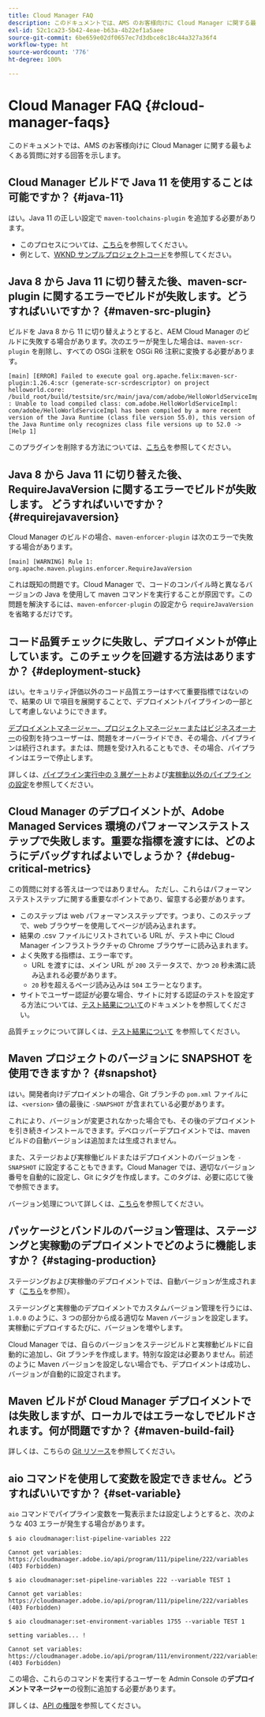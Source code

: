 ```yaml
---
title: Cloud Manager FAQ
description: このドキュメントでは、AMS のお客様向けに Cloud Manager に関する最もよくある質問に対する回答を示します。
exl-id: 52c1ca23-5b42-4eae-b63a-4b22ef1a5aee
source-git-commit: 6be659e02df0657ec7d3dbce8c18c44a327a36f4
workflow-type: ht
source-wordcount: '776'
ht-degree: 100%

---
```



# Cloud Manager FAQ {#cloud-manager-faqs}

このドキュメントでは、AMS のお客様向けに Cloud Manager に関する最もよくある質問に対する回答を示します。

## Cloud Manager ビルドで Java 11 を使用することは可能ですか？ {#java-11}

はい。Java 11 の正しい設定で `maven-toolchains-plugin` を追加する必要があります。

* このプロセスについては、[こちら](/help/getting-started/using-the-wizard.md)を参照してください。
* 例として、[WKND サンプルプロジェクトコード](https://github.com/adobe/aem-guides-wknd/commit/6cb5238cb6b932735dcf91b21b0d835ae3a7fe75)を参照してください。

## Java 8 から Java 11 に切り替えた後、maven-scr-plugin に関するエラーでビルドが失敗します。どうすればいいですか？ {#maven-src-plugin}

ビルドを Java 8 から 11 に切り替えようとすると、AEM Cloud Manager のビルドに失敗する場合があります。次のエラーが発生した場合は、`maven-scr-plugin` を削除し、すべての OSGi 注釈を OSGi R6 注釈に変換する必要があります。

```text
[main] [ERROR] Failed to execute goal org.apache.felix:maven-scr-plugin:1.26.4:scr (generate-scr-scrdescriptor) on project helloworld.core: /build_root/build/testsite/src/main/java/com/adobe/HelloWorldServiceImpl.java : Unable to load compiled class: com.adobe.HelloWorldServiceImpl: com/adobe/HelloWorldServiceImpl has been compiled by a more recent version of the Java Runtime (class file version 55.0), this version of the Java Runtime only recognizes class file versions up to 52.0 -> [Help 1]
```

このプラグインを削除する方法については、[こちら](https://cqdump.wordpress.com/2019/01/03/from-scr-annotations-to-osgi-annotations/)を参照してください。

## Java 8 から Java 11 に切り替えた後、RequireJavaVersion に関するエラーでビルドが失敗します。 どうすればいいですか？ {#requirejavaversion}

Cloud Manager のビルドの場合、`maven-enforcer-plugin` は次のエラーで失敗する場合があります。

```text
[main] [WARNING] Rule 1: org.apache.maven.plugins.enforcer.RequireJavaVersion
```

これは既知の問題です。Cloud Manager で、コードのコンパイル時と異なるバージョンの Java を使用して maven コマンドを実行することが原因です。この問題を解決するには、`maven-enforcer-plugin` の設定から `requireJavaVersion` を省略するだけです。

## コード品質チェックに失敗し、デプロイメントが停止しています。このチェックを回避する方法はありますか？ {#deployment-stuck}

はい。セキュリティ評価以外のコード品質エラーはすべて重要指標ではないので、結果の UI で項目を展開することで、デプロイメントパイプラインの一部として考慮しないようにできます。

[デプロイメントマネージャー、プロジェクトマネージャーまたはビジネスオーナー](/help/requirements/users-and-roles.md#role-definitions)の役割を持つユーザーは、問題をオーバーライドでき、その場合、パイプラインは続行されます。または、問題を受け入れることもでき、その場合、パイプラインはエラーで停止します。

詳しくは、[パイプライン実行中の 3 層ゲート](/help/using/code-quality-testing.md#three-tier-gates-while-running-a-pipeline)および[実稼動以外のパイプラインの設定](/help/using/non-production-pipelines.md#understanding-the-flow)を参照してください。

## Cloud Manager のデプロイメントが、Adobe Managed Services 環境のパフォーマンステストステップで失敗します。重要な指標を渡すには、どのようにデバッグすればよいでしょうか？ {#debug-critical-metrics}

この質問に対する答えは一つではありません。 ただし、これらはパフォーマンステストステップに関する重要なポイントであり、留意する必要があります。

* このステップは web パフォーマンスステップです。つまり、このステップで、web ブラウザーを使用してページが読み込まれます。
* 結果の .csv ファイルにリストされている URL が、テスト中に Cloud Manager インフラストラクチャの Chrome ブラウザーに読み込まれます。
* よく失敗する指標は、エラー率です。
   * URL を渡すには、メイン URL が `200` ステータスで、かつ `20` 秒未満に読み込まれる必要があります。
   * `20` 秒を超えるページ読み込みは `504` エラーとなります。
* サイトでユーザー認証が必要な場合、サイトに対する認証のテストを設定する方法については、[テスト結果について](/help/using/code-quality-testing.md#authenticated-performance-testing)のドキュメントを参照してください。

品質チェックについて詳しくは、[テスト結果について](/help/using/code-quality-testing.md) を参照してください。

## Maven プロジェクトのバージョンに SNAPSHOT を使用できますか？ {#snapshot}

はい。開発者向けデプロイメントの場合、Git ブランチの `pom.xml` ファイルには、`<version>` 値の最後に `-SNAPSHOT` が含まれている必要があります。

これにより、バージョンが変更されなかった場合でも、その後のデプロイメントを引き続きインストールできます。デベロッパーデプロイメントでは、maven ビルドの自動バージョンは追加または生成されません。

また、ステージおよび実稼働ビルドまたはデプロイメントのバージョンを `-SNAPSHOT` に設定することもできます。Cloud Manager では、適切なバージョン番号を自動的に設定し、Git にタグを作成します。このタグは、必要に応じて後で参照できます。

バージョン処理について詳しくは、[こちら](https://experienceleague.adobe.com/docs/experience-manager-cloud-service/content/implementing/using-cloud-manager/managing-code/project-version-handling.html?lang=ja)を参照してください。

## パッケージとバンドルのバージョン管理は、ステージングと実稼動のデプロイメントでどのように機能しますか？ {#staging-production}

ステージングおよび実稼働のデプロイメントでは、自動バージョンが生成されます（[こちら](/help/managing-code/maven-project-version.md)を参照）。

ステージングと実稼働のデプロイメントでカスタムバージョン管理を行うには、`1.0.0` のように、3 つの部分から成る適切な Maven バージョンを設定します。実稼動にデプロイするたびに、バージョンを増やします。

Cloud Manager では、自らのバージョンをステージビルドと実稼動ビルドに自動的に追加し、Git ブランチを作成します。特別な設定は必要ありません。前述のように Maven バージョンを設定しない場合でも、デプロイメントは成功し、バージョンが自動的に設定されます。

## Maven ビルドが Cloud Manager デプロイメントでは失敗しますが、ローカルではエラーなしでビルドされます。何が問題ですか？ {#maven-build-fail}

詳しくは、こちらの [Git リソース](https://github.com/cqsupport/cloud-manager/blob/main/cm-build-step-fails.md)を参照してください。

## aio コマンドを使用して変数を設定できません。どうすればいいですか？ {#set-variable}

`aio` コマンドでパイプライン変数を一覧表示または設定しようとすると、次のような 403 エラーが発生する場合があります。

```shell
$ aio cloudmanager:list-pipeline-variables 222

Cannot get variables: https://cloudmanager.adobe.io/api/program/111/pipeline/222/variables (403 Forbidden)

$ aio cloudmanager:set-pipeline-variables 222 --variable TEST 1

Cannot get variables: https://cloudmanager.adobe.io/api/program/111/pipeline/222/variables (403 Forbidden)

$ aio cloudmanager:set-environment-variables 1755 --variable TEST 1

setting variables... !

Cannot set variables: https://cloudmanager.adobe.io/api/program/111/environment/222/variables (403 Forbidden)
```

この場合、これらのコマンドを実行するユーザーを Admin Console の&#x200B;**デプロイメントマネージャー**&#x200B;の役割に追加する必要があります。

詳しくは、[API の権限](https://developer.adobe.com/experience-cloud/cloud-manager/guides/getting-started/permissions/)を参照してください。
